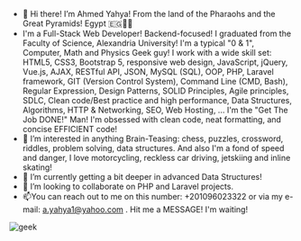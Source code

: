 - 👋 Hi there! I’m Ahmed Yahya! From the land of the Pharaohs and the Great Pyramids! Egypt 🇪🇬🐪🐫
- I'm a Full-Stack Web Developer! Backend-focused! I graduated from the Faculty of Science, Alexandria University! I'm a typical "0 & 1", Computer, Math and Physics Geek guy!
I work with a wide skill set: HTML5, CSS3, Bootstrap 5, responsive web design, JavaScript, jQuery, Vue.js, AJAX, RESTful API, JSON, MySQL (SQL), OOP, PHP, Laravel framework, GIT (Version Control System), Command Line (CMD, Bash), Regular Expression, Design Patterns, SOLID Principles, Agile principles, SDLC, Clean code/Best practice and high performance, Data Structures, Algorithms, HTTP & Networking, SEO, Web Hosting, ...
I'm the "Get The Job DONE!" Man! I'm obsessed with clean code, neat formatting, and concise EFFICIENT code!
- 👀 I’m interested in anything Brain-Teasing: chess, puzzles, crossword, riddles, problem solving, data structures. And also I'm a fond of speed and danger, I love motorcycling, reckless car driving, jetskiing and inline skating!
- 🌱 I’m currently getting a bit deeper in advanced Data Structures!
- 💞️ I’m looking to collaborate on PHP and Laravel projects.
- 📫You can reach out to me on this number: +201096023322 or via my e-mail: a.yahya1@yahoo.com .
Hit me a MESSAGE! I'm waiting!

![geek](https://user-images.githubusercontent.com/118033266/201456793-35053445-3859-4606-9f66-92a2ad7a34d4.jpg)

<!---
AhmedYahyaE/AhmedYahyaE is a ✨ special ✨ repository because its `README.md` (this file) appears on your GitHub profile.
You can click the Preview link to take a look at your changes.
--->
